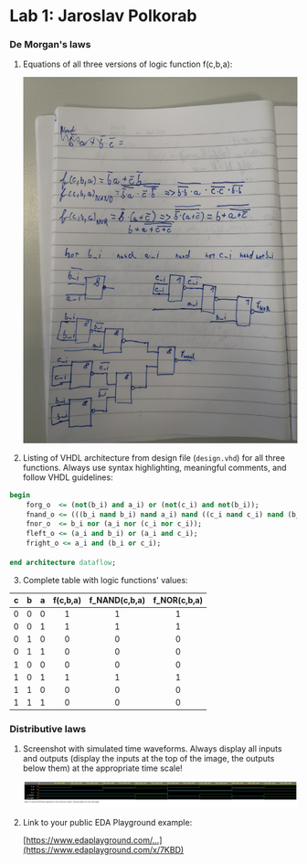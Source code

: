# Lab 1: Jaroslav Polkorab

### De Morgan's laws

1. Equations of all three versions of logic function f(c,b,a):

   ![Logic function](https://github.com/Polkorabjaroslav/digital-electronics-1/blob/main/labs/obraz/IMG_20220215_124034.jpg)

2. Listing of VHDL architecture from design file (`design.vhd`) for all three functions. Always use syntax highlighting, meaningful comments, and follow VHDL guidelines:

```vhdl
begin
    forg_o  <= (not(b_i) and a_i) or (not(c_i) and not(b_i));
    fnand_o <= (((b_i nand b_i) nand a_i) nand ((c_i nand c_i) nand (b_i nand b_i)));
    fnor_o  <= b_i nor (a_i nor (c_i nor c_i));
    fleft_o <= (a_i and b_i) or (a_i and c_i);
    fright_o <= a_i and (b_i or c_i);
    
end architecture dataflow;

```

3. Complete table with logic functions' values:

| **c** | **b** |**a** | **f(c,b,a)** | **f_NAND(c,b,a)** | **f_NOR(c,b,a)** |
| :-: | :-: | :-: | :-: | :-: | :-: |
| 0 | 0 | 0 | 1 | 1 | 1 |
| 0 | 0 | 1 | 1 | 1 | 1 |
| 0 | 1 | 0 | 0 | 0 | 0 |
| 0 | 1 | 1 | 0 | 0 | 0 |
| 1 | 0 | 0 | 0 | 0 | 0 |
| 1 | 0 | 1 | 1 | 1 | 1 |
| 1 | 1 | 0 | 0 | 0 | 0 |
| 1 | 1 | 1 | 0 | 0 | 0 |

### Distributive laws

1. Screenshot with simulated time waveforms. Always display all inputs and outputs (display the inputs at the top of the image, the outputs below them) at the appropriate time scale!

   ![your figure](https://github.com/Polkorabjaroslav/digital-electronics-1/blob/main/labs/obraz/DE11.jpg)

2. Link to your public EDA Playground example:

   [https://www.edaplayground.com/...](https://www.edaplayground.com/x/7KBD)
 
